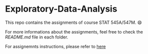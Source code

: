 # Exploratory-Data-Analysis

This repo contains the assignments of course STAT 545A/547M. :smile:

For more informations about the assignments, feel free to check the *README.md* file in each folder.  

For assignemnts instructions, please refer to [here](http://stat545.com/Classroom/assignments/)
